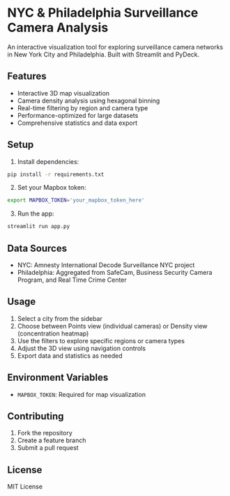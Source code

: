 # NYC & Philadelphia Surveillance Camera Analysis

An interactive visualization tool for exploring surveillance camera networks in New York City and Philadelphia. Built with Streamlit and PyDeck.

## Features

- Interactive 3D map visualization
- Camera density analysis using hexagonal binning
- Real-time filtering by region and camera type
- Performance-optimized for large datasets
- Comprehensive statistics and data export

## Setup

1. Install dependencies:
```bash
pip install -r requirements.txt
```

2. Set your Mapbox token:
```bash
export MAPBOX_TOKEN='your_mapbox_token_here'
```

3. Run the app:
```bash
streamlit run app.py
```

## Data Sources

- NYC: Amnesty International Decode Surveillance NYC project
- Philadelphia: Aggregated from SafeCam, Business Security Camera Program, and Real Time Crime Center

## Usage

1. Select a city from the sidebar
2. Choose between Points view (individual cameras) or Density view (concentration heatmap)
3. Use the filters to explore specific regions or camera types
4. Adjust the 3D view using navigation controls
5. Export data and statistics as needed

## Environment Variables

- `MAPBOX_TOKEN`: Required for map visualization

## Contributing

1. Fork the repository
2. Create a feature branch
3. Submit a pull request

## License

MIT License 